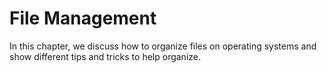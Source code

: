 # File Management

In this chapter, we discuss how to organize files on operating systems and show different tips and tricks to help organize.
